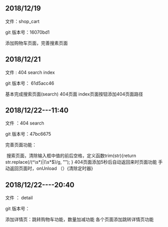 ## 2018/12/19 

文件：shop_cart

git 版本号：16070bd1

添加购物车页面，完善搜素页面

## 2018/12/21

文件 : 404    search     index

git 版本号： 61d5acc46

基本完成搜索页面(search)   404页面   index页面按钮添加404页面路径 

## 2018/12/22---11:40

文件 ：404  search 

git 版本号：47bc6675

完善页面功能：

​	搜索页面，清除输入框中值的前后空格，定义函数trim(str){return str.replace(/(^\s*)|(\s*$)/g, ""); }
	404页面添加5秒后自动返回来时页面功能 
	手动返回页面时，onUnload （）{清除定时器}

## 2018/12/22----20:40

文件 ： detail    

git 版本号：

添加详情页：跳转购物车功能，数量加减功能
各个页面添加跳转详情页功能